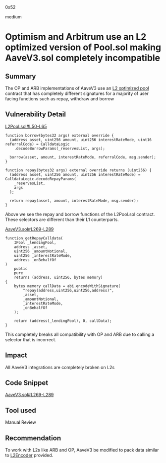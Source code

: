0x52

medium

# Optimism and Arbitrum use an L2 optimized version of Pool.sol making AaveV3.sol completely incompatible

## Summary

The OP and ARB implementations of AaveV3 use an [L2 optimized pool](https://docs.aave.com/developers/getting-started/l2-optimization/l2pool) contract that has completely different signatures for a majority of user facing functions such as repay, withdraw and borrow

## Vulnerability Detail

[L2Pool.sol#L50-L65](https://github.com/aave/aave-v3-core/blob/29ff9b9f89af7cd8255231bc5faf26c3ce0fb7ce/contracts/protocol/pool/L2Pool.sol#L50-L65)

    function borrow(bytes32 args) external override {
      (address asset, uint256 amount, uint256 interestRateMode, uint16 referralCode) = CalldataLogic
        .decodeBorrowParams(_reservesList, args);
  
      borrow(asset, amount, interestRateMode, referralCode, msg.sender);
    }
  
    function repay(bytes32 args) external override returns (uint256) {
      (address asset, uint256 amount, uint256 interestRateMode) = CalldataLogic.decodeRepayParams(
        _reservesList,
        args
      );
  
      return repay(asset, amount, interestRateMode, msg.sender);
    }

Above we see the repay and borrow functions of the L2Pool.sol contract. These selectors are different than their L1 counterparts.

[AaveV3.sol#L269-L289](https://github.com/sherlock-audit/2023-05-Index/blob/main/index-protocol/contracts/protocol/integration/lib/AaveV3.sol#L269-L289)

    function getRepayCalldata(
        IPool _lendingPool,
        address _asset, 
        uint256 _amountNotional,
        uint256 _interestRateMode,        
        address _onBehalfOf
    )
        public
        pure
        returns (address, uint256, bytes memory)
    {
        bytes memory callData = abi.encodeWithSignature(
            "repay(address,uint256,uint256,address)", 
            _asset, 
            _amountNotional, 
            _interestRateMode,            
            _onBehalfOf
        );
        
        return (address(_lendingPool), 0, callData);
    }

This completely breaks all compatibility with OP and ARB due to calling a selector that is incorrect.

## Impact

All AaveV3 integrations are completely broken on L2s

## Code Snippet

[AaveV3.sol#L269-L289](https://github.com/sherlock-audit/2023-05-Index/blob/main/index-protocol/contracts/protocol/integration/lib/AaveV3.sol#L269-L289)

## Tool used

Manual Review

## Recommendation

To work with L2s like ARB and OP, AaveV3 be modified to pack data similar to [L2Encoder](https://docs.aave.com/developers/getting-started/l2-optimization/l2encoder) provided.